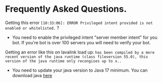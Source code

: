 # **Frequently Asked Questions.**

Getting this error `[10:33:06]: ERROR Privileged intent provided is not enabled or whitelisted.` ?

- You need to enable the privileged intent "server member intent" for you bot. If you're bot is over 100 servers you will need to verify your bot.

Getting an error like this on lavalink load up: `has been compiled by a more recent version of the java runtime (class fileversion 55.0), this version of the java runtime only recongises up to x..`

- You need to update your java version to Java 17 minimum. You can download java [here](https://www.oracle.com/java/technologies/downloads/)
